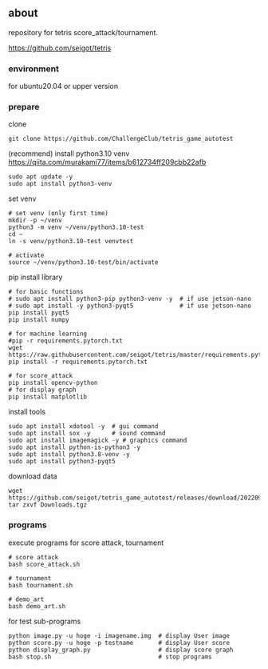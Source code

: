 ## about

repository for tetris score_attack/tournament.

https://github.com/seigot/tetris

### environment

for ubuntu20.04 or upper version

### prepare

clone

```
git clone https://github.com/ChallengeClub/tetris_game_autotest
```

(recommend) install python3.10 venv  
https://qiita.com/murakami77/items/b612734ff209cbb22afb

```
sudo apt update -y
sudo apt install python3-venv
```

set venv

```
# set venv (only first time)
mkdir -p ~/venv
python3 -m venv ~/venv/python3.10-test
cd ~
ln -s venv/python3.10-test venvtest

# activate
source ~/venv/python3.10-test/bin/activate
```

pip install library

```
# for basic functions
# sudo apt install python3-pip python3-venv -y  # if use jetson-nano
# sudo apt install -y python3-pyqt5             # if use jetson-nano
pip install pyqt5
pip install numpy

# for machine learning
#pip -r requirements.pytorch.txt
wget https://raw.githubusercontent.com/seigot/tetris/master/requirements.pytorch.txt
pip install -r requirements.pytorch.txt

# for score_attack
pip install opencv-python
# for display graph
pip install matplotlib
```

install tools

```
sudo apt install xdotool -y  # gui command
sudo apt install sox -y      # sound command
sudo apt install imagemagick -y # graphics command
sudo apt install python-is-python3 -y
sudo apt install python3.8-venv -y
sudo apt install python3-pyqt5 
```

download data

```
wget https://github.com/seigot/tetris_game_autotest/releases/download/20220901/Downloads.tgz
tar zxvf Downloads.tgz
```

### programs

execute programs for score attack, tournament

```
# score attack
bash score_attack.sh

# tournament
bash tournament.sh

# demo_art
bash demo_art.sh
```

for test sub-programs

```
python image.py -u hoge -i imagename.img  # display User image
python score.py -u hoge -p testname       # display User score
python display_graph.py                   # display score graph
bash stop.sh                              # stop programs
```
